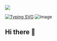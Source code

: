<img src="![Image](https://github.com/user-attachments/assets/56aa84b2-9e9a-4e17-95f3-1b04c377e61b)"/>

[![Typing SVG](https://readme-typing-svg.demolab.com?font=Fira+Code&pause=1000&width=435&lines=SATYAM+KODALE;Software+developer+;Java+Go+Javascript+Python;SpringBoot;Passionate+In+DevOps;Also+Learn+REACT)](https://git.io/typing-svg)
![Image](https://github.com/user-attachments/assets/56aa84b2-9e9a-4e17-95f3-1b04c377e61b)

## Hi there 👋

<!--
**satyamkodale/satyamkodale** is a ✨ _special_ ✨ repository because its `README.md` (this file) appears on your GitHub profile.

Here are some ideas to get you started:

- 🔭 I’m currently working on ...
- 🌱 I’m currently learning ...
- 👯 I’m looking to collaborate on ...
- 🤔 I’m looking for help with ...
- 💬 Ask me about ...
- 📫 How to reach me: ...
- 😄 Pronouns: ...
- ⚡ Fun fact: ...
-->
